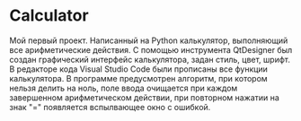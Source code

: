 # Calculator
Мой первый проект. Написанный на Python калькулятор, выполняющий все арифметические действия. С помощью инструмента QtDesigner был создан графический интерфейс калькулятора, задан стиль, цвет, шрифт. В редакторе кода Visual Studio Code были прописаны все функции калькулятора. В программе предусмотрен алгоритм, при котором нельзя делить на ноль, поле ввода очищается при каждом завершенном арифметическом действии, при повторном нажатии на знак "=" появляется вспылвающее окно с ошибкой.
